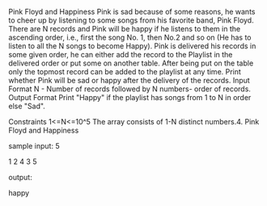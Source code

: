 Pink Floyd and Happiness
Pink is sad because of some reasons, he wants to cheer up by listening to some songs
from his favorite band, Pink Floyd.
There are N records and Pink will be happy if he listens to them in the ascending
order, i.e., first the song No. 1, then No.2 and so on (He has to listen to all the N songs
to become Happy).
Pink is delivered his records in some given order, he can either add the record to the
Playlist in the delivered order or put some on another table. After being put on the
table only the topmost record can be added to the playlist at any time.
Print whether Pink will be sad or happy after the delivery of the records.
Input Format
N - Number of records followed by
N numbers- order of records.
Output Format
Print "Happy" if the playlist has songs from 1 to N in order else "Sad".

Constraints
1<=N<=10^5
The array consists of 1-N distinct numbers.4. Pink Floyd and Happiness

sample input:
5

1 2 4 3 5

output:

happy
